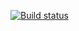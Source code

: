 [![Build status](https://ci.appveyor.com/api/projects/status/nqy19g978q15sh34?svg=true)](https://ci.appveyor.com/project/Dolmatov-vs/2-4-1-pageobject)
